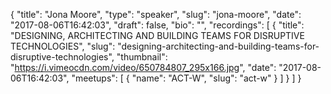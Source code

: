 {
  "title": "Jona Moore",
  "type": "speaker",
  "slug": "jona-moore",
  "date": "2017-08-06T16:42:03",
  "draft": false,
  "bio": "",
  "recordings": [
    {
      "title": "DESIGNING, ARCHITECTING AND BUILDING TEAMS FOR DISRUPTIVE TECHNOLOGIES",
      "slug": "designing-architecting-and-building-teams-for-disruptive-technologies",
      "thumbnail": "https://i.vimeocdn.com/video/650784807_295x166.jpg",
      "date": "2017-08-06T16:42:03",
      "meetups": [
        {
          "name": "ACT-W",
          "slug": "act-w"
        }
      ]
    }
  ]
}